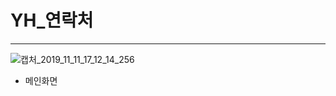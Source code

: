 # YH_연락처

---

![캡처_2019_11_11_17_12_14_256](https://user-images.githubusercontent.com/54255373/68571499-81fac900-04a6-11ea-904f-042b21046689.png)

- 메인화면